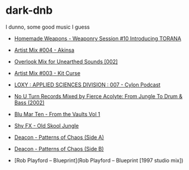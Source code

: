 # dark-dnb
I dunno, some good music I guess

- [Homemade Weapons - Weaponry Session #10 Introducing TORANA](https://soundcloud.com/homemadeweapons/homemade-weapons-weaponry-session-10-introducing-torana)
- [Artist Mix #004 - Akinsa](https://soundcloud.com/roninordinance/artist-mix-004-akinsa)
- [Overlook Mix for Unearthed Sounds \[002\]](https://soundcloud.com/unearthedsounds/overlook-mix-for-unearthed-sounds-002)
- [Artist Mix #003 - Kit Curse](https://soundcloud.com/roninordinance/artist-mix-003-kit-curse)
- [LOXY : APPLIED SCIENCES DIVISION : 007 - Cylon Podcast](https://soundcloud.com/loxy_/loxy-applied-sciences-division-007-cylon-recordings)

- [No U Turn Records Mixed by Fierce Acolyte: From Jungle To Drum & Bass (2002)](https://www.youtube.com/watch?v=3vuH9w9sFxk)
- [Blu Mar Ten - From the Vaults Vol 1](https://www.youtube.com/watch?v=OWz9OS8L8AM)
- [Shy FX - Old Skool Jungle ](https://www.youtube.com/watch?v=5_sJWCphX9c)
- [Deacon - Patterns of Chaos (Side A)](https://www.youtube.com/watch?v=nT0NKOmTxGw)
- [Deacon - Patterns of Chaos (Side B)](https://www.youtube.com/watch?v=1knxuYOalwM)
- [Rob Playford – Blueprint](Rob Playford – Blueprint [1997 studio mix])
